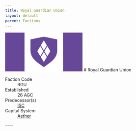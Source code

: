 ```yaml
---
title: Royal Guardian Union
layout: default
parent: Factions
---
```


<img src="../../img/flag_rgu.png" alt="Flag" width="50%"/>
# Royal Guardian Union
<dl>
    <dt>Faction Code</dt><dd>RGU</dd>
    <dt>Established</dt><dd>26 AGC</dd>
    <dt>Predecessor(s)</dt><dd><a href="isc.html">ISC</a></dd>
    <dt>Capital System</dt><dd><a href="../systems/aether/index.html">Aether</a></dd>
</dl>
----
